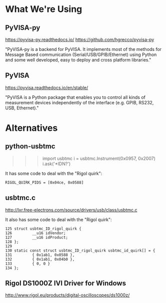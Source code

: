 



# What We're Using

## PyVISA-py

https://pyvisa-py.readthedocs.io/
https://github.com/hgrecco/pyvisa-py

"PyVISA-py is a backend for PyVISA. It implements most of the methods for Message Based communication (Serial/USB/GPIB/Ethernet) using Python and some well developed, easy to deploy and cross platform libraries."


## PyVISA

https://pyvisa.readthedocs.io/en/stable/

"PyVISA is a Python package that enables you to control all kinds of measurement devices independently of the interface (e.g. GPIB, RS232, USB, Ethernet)."





# Alternatives

## python-usbtmc

>>> import usbtmc
>>> i = usbtmc.Instrument(0x0957, 0x2007)
>>> i.ask('*IDN?')

It has some code to deal with the "Rigol quirk":

    RIGOL_QUIRK_PIDS = [0x04ce, 0x0588]


## usbtmc.c

http://lxr.free-electrons.com/source/drivers/usb/class/usbtmc.c


It also has some code to deal with the "Rigol quirk":

    125 struct usbtmc_ID_rigol_quirk {
    126         __u16 idVendor;
    127         __u16 idProduct;
    128 };
    129 
    130 static const struct usbtmc_ID_rigol_quirk usbtmc_id_quirk[] = {
    131         { 0x1ab1, 0x0588 },
    132         { 0x1ab1, 0x04b0 },
    133         { 0, 0 }
    134 };


## Rigol DS1000Z IVI Driver for Windows

http://www.rigol.eu/products/digital-oscilloscopes/ds1000z/







